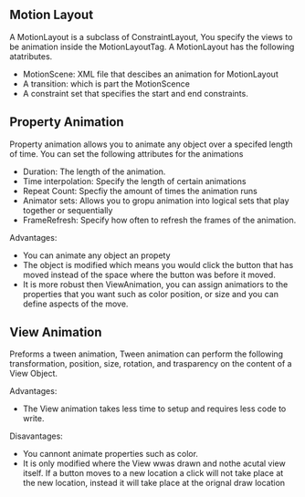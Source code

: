 ## Motion Layout
A MotionLayout is a subclass of ConstraintLayout, You specify the views to be animation inside the MotionLayoutTag. A MotionLayout has the following atatributes. 
- MotionScene: XML file that descibes an animation for MotionLayout
- A transition: which is part the MotionScence
- A constraint set that specifies the start and end constraints. 

## Property Animation
Property animation allows you to animate any object over a specifed length of time. You can set the following attributes for the animations
- Duration: The length of the animation.
- Time interpolation: Specify the length of certain animations
- Repeat Count: Specfiy the amount of times the animation runs
- Animator sets: Allows you to gropu animation into logical sets that play together or sequentially
- FrameRefresh: Specify how often to refresh the frames of the animation. 

Advantages:
- You can animate any object an propety
- The object is modified which means you would click the button that has moved instead of the space where the button was before it moved. 
- It is more robust then ViewAnimation, you can assign animatiors to the properties that you want such as color position, or size and you can define aspects of the move. 



## View Animation
Preforms a tween animation, Tween animation can perform the following transformation, position, size, rotation, and trasparency on the content of a View Object.

Advantages:
- The View animation takes less time to setup and requires less code to write. 

Disavantages:
- You cannont animate properties such as color. 
- It is only modified where the View wwas drawn and nothe acutal view itself. If a button moves to a new location a click will not take place at the new location, instead it will take place at the orignal draw location





